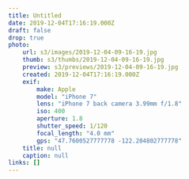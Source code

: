 ```yaml
---
title: Untitled
date: 2019-12-04T17:16:19.000Z
draft: false
drop: true
photo:
    url: s3/images/2019-12-04-09-16-19.jpg
    thumb: s3/thumbs/2019-12-04-09-16-19.jpg
    preview: s3/previews/2019-12-04-09-16-19.jpg
    created: 2019-12-04T17:16:19.000Z
    exif:
        make: Apple
        model: "iPhone 7"
        lens: "iPhone 7 back camera 3.99mm f/1.8"
        iso: 400
        aperture: 1.8
        shutter_speed: 1/120
        focal_length: "4.0 mm"
        gps: "47.7600527777778 -122.204802777778"
    title: null
    caption: null
links: []
---
```


